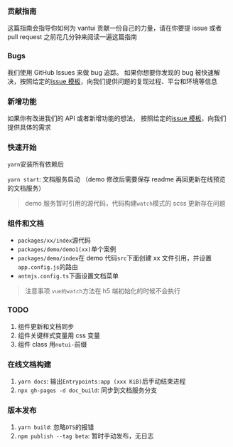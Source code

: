 ### 贡献指南

这篇指南会指导你如何为 vantui 贡献一份自己的力量，请在你要提 issue 或者 pull request 之前花几分钟来阅读一遍这篇指南

### Bugs

我们使用 GitHub Issues 来做 bug 追踪。 如果你想要你发现的 bug 被快速解决，按照给定的[issue 模板](https://github.com/AntmJS/vantui/issues/new?assignees=&labels=&template=BUG.md)，向我们提供问题的复现过程、平台和环境等信息

### 新增功能

如果你有改进我们的 API 或者新增功能的想法， 按照给定的[issue 模板](https://github.com/AntmJS/vantui/issues/new?assignees=&labels=&template=FEATURE.md)，向我们提供具体的需求

### 快速开始

`yarn`安装所有依赖后

`yarn start`: 文档服务启动 （demo 修改后需要保存 readme 再回更新在线预览的文档服务）

> demo 服务暂时引用的源代码，代码构建`watch`模式的 scss 更新存在问题

### 组件和文档

- `packages/xx/index`源代码
- `packages/demo/demo1(xx)`单个案例
- `packages/demo/index`在 demo 代码`src`下面创建 xx 文件引用，并设置`app.config.js`的路由
- `antmjs.config.ts`下面设置文档菜单

> 注意事项 `vue的watch`方法在 h5 端初始化的时候不会执行

### TODO

1. 组件更新和文档同步
2. 组件关键样式变量用 css 变量
3. 组件 class 用`nutui-`前缀

### 在线文档构建

1. `yarn docs`: 输出`Entrypoints:app (xxx KiB)`后手动结束进程
2. `npx gh-pages -d doc_build`: 同步到文档服务分支

### 版本发布

1. `yarn build`: 忽略`DTS`的报错
2. `npm publish --tag beta`: 暂时手动发布，无日志
